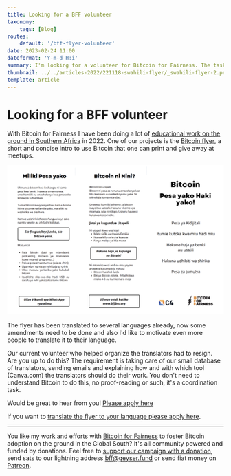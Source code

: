 ```yaml
---
title: Looking for a BFF volunteer
taxonomy:
    tags: [Blog]
routes:
    default: '/bff-flyer-volunteer'
date: 2023-02-24 11:00
dateformat: 'Y-m-d H:i'
summary: I'm looking for a volunteer for Bitcoin for Fairness. The task is to coordinate the translators for the Bitcoin flyer.
thumbnail: ../../articles-2022/221118-swahili-flyer/_swahili-flyer-2.png
template: article
---
```


# Looking for a BFF volunteer

With Bitcoin for Fairness I have been doing a lot of [educational work on the ground in Southern Africa](/bitcoin-africa-review-2022) in 2022. One of our projects is the [Bitcoin flyer](https://bffbtc.org/flyer), a short and concise intro to use Bitcoin that one can print and give away at meetups. 

![Bitcoin flyer in Swahili](../../articles-2022/221118-swahili-flyer/_swahili-flyer.png)

The flyer has been translated to several languages already, now some amendments need to be done and also I'd like to motivate even more people to translate it to their language.

Our current volunteer who helped organize the translators had to resign. Are you up to do this? The requirement is taking care of our small database of translators, sending emails and explaining how and with which tool (Canva.com) the translators should do their work. You don't need to understand Bitcoin to do this, no proof-reading or such, it's a coordination task.

Would be great to hear from you! [Please apply here](https://anitaposch.com/contact)

If you want to [translate the flyer to your language please apply here](https://bffbtc.org/translate/).

---
You like my work and efforts with [Bitcoin for Fairness](https://bffbtc.org) to foster Bitcoin adoption on the ground in the Global South? It's all community powered and funded by donations. Feel free to [support our campaign with a donation](https://anita.link/geyser), send sats to our lightning address bff@geyser.fund or send fiat money on [Patreon](https://patreon.com/anitaposch).
